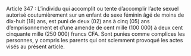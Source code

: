 Article 347 : L’individu qui accomplit ou tente d’accomplir l’acte sexuel autorisé coutumièrement sur un enfant de sexe féminin âgé de moins de dix-huit (18) ans, est puni de deux (02) ans à cinq (05) ans d’emprisonnement et d’une amende de cent mille (100 000) à deux cent cinquante mille (250 000) francs CFA.
Sont punies comme complices les personnes, y compris les parents qui ont sciemment provoqué les actes visés au présent article.